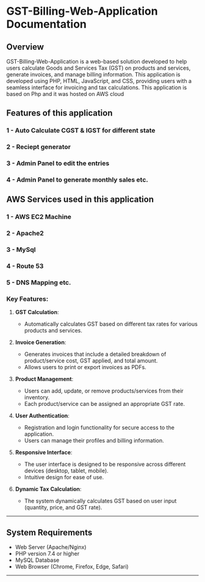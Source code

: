 # GST-Billing-Web-Application Documentation

## Overview
GST-Billing-Web-Application is a web-based solution developed to help users calculate Goods and Services Tax (GST) on products and services, generate invoices, and manage billing information. This application is developed using PHP, HTML, JavaScript, and CSS, providing users with a seamless interface for invoicing and tax calculations.
This application is based on Php and it was hosted on AWS cloud

## Features of this application
### 1 - Auto Calculate CGST & IGST for different state
### 2 - Reciept generator
### 3 - Admin Panel to edit the entries
### 4 - Admin Panel to generate monthly sales etc.

## AWS Services used in this application 

### 1 - AWS EC2 Machine
### 2 - Apache2
### 3 - MySql
### 4 - Route 53
### 5 - DNS Mapping etc.


### Key Features:
1. **GST Calculation**: 
   - Automatically calculates GST based on different tax rates for various products and services.
   
2. **Invoice Generation**:
   - Generates invoices that include a detailed breakdown of product/service cost, GST applied, and total amount.
   - Allows users to print or export invoices as PDFs.

3. **Product Management**:
   - Users can add, update, or remove products/services from their inventory.
   - Each product/service can be assigned an appropriate GST rate.

4. **User Authentication**:
   - Registration and login functionality for secure access to the application.
   - Users can manage their profiles and billing information.

5. **Responsive Interface**:
   - The user interface is designed to be responsive across different devices (desktop, tablet, mobile).
   - Intuitive design for ease of use.

6. **Dynamic Tax Calculation**:
   - The system dynamically calculates GST based on user input (quantity, price, and GST rate).

---

## System Requirements
- Web Server (Apache/Nginx)
- PHP version 7.4 or higher
- MySQL Database
- Web Browser (Chrome, Firefox, Edge, Safari)

---



